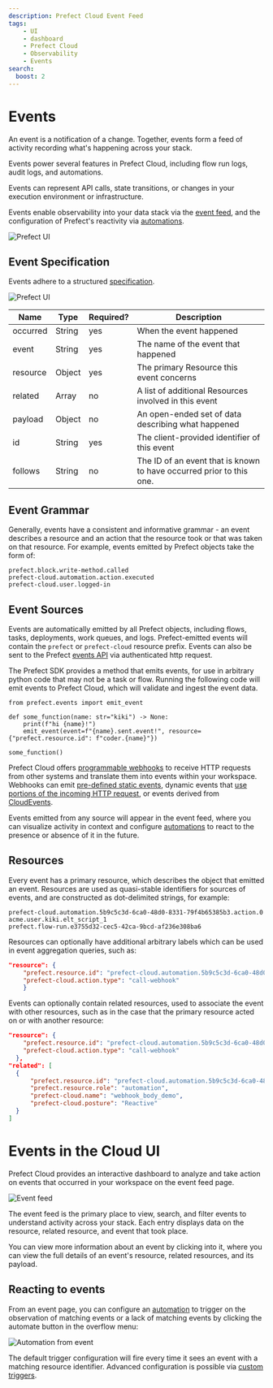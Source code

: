```yaml
---
description: Prefect Cloud Event Feed
tags:
    - UI
    - dashboard
    - Prefect Cloud
    - Observability
    - Events
search:
  boost: 2
---
```


# Events <span class="badge cloud"></span>

An event is a notification of a change. Together, events form a feed of activity recording what's happening across your stack.

Events power several features in Prefect Cloud, including flow run logs, audit logs, and automations.

Events can represent API calls, state transitions, or changes in your execution environment or infrastructure.

Events enable observability into your data stack via the [event feed](/ui/events/#event-feed), and the configuration of Prefect's reactivity via [automations](/ui/automations/).

![Prefect UI](/img/ui/event-feed.png)

## Event Specification

Events adhere to a structured [specification](https://app.prefect.cloud/api/docs#tag/Events).

![Prefect UI](/img/ui/event-spec.png)

| Name     | Type   | Required? | Description                                                          |
| -------- | ------ | --------- | -------------------------------------------------------------------- |
| occurred | String | yes       | When the event happened                                              |
| event    | String | yes       | The name of the event that happened                                  |
| resource | Object | yes       | The primary Resource this event concerns                             |
| related  | Array  | no        | A list of additional Resources involved in this event                |
| payload  | Object | no        | An open-ended set of data describing what happened                   |
| id       | String | yes       | The client-provided identifier of this event                         |
| follows  | String | no        | The ID of an event that is known to have occurred prior to this one. |

## Event Grammar

Generally, events have a consistent and informative grammar - an event describes a resource and an action that the resource took or that was taken on that resource. For example, events emitted by Prefect objects take the form of:

```
prefect.block.write-method.called
prefect-cloud.automation.action.executed
prefect-cloud.user.logged-in
```

## Event Sources

Events are automatically emitted by all Prefect objects, including flows, tasks, deployments, work queues, and logs. Prefect-emitted events will contain the `prefect` or `prefect-cloud` resource prefix. Events can also be sent to the Prefect [events API](https://app.prefect.cloud/api/docs#tag/Events) via authenticated http request.

The Prefect SDK provides a method that emits events, for use in arbitrary python code that may not be a task or flow. Running the following code will emit events to Prefect Cloud, which will validate and ingest the event data.

```python3
from prefect.events import emit_event

def some_function(name: str="kiki") -> None:
    print(f"hi {name}!")
    emit_event(event=f"{name}.sent.event!", resource={"prefect.resource.id": f"coder.{name}"})

some_function()
```

Prefect Cloud offers [programmable webhooks](/guides/webhooks/) to receive HTTP requests from other systems and translate them into events within your workspace.  Webhooks can emit [pre-defined static events](/guides/webhooks/#static-webhook-events), dynamic events that [use portions of the incoming HTTP request](/guides/webhooks/#dynamic-webhook-events), or events derived from [CloudEvents](/guides/webhooks/#accepting-cloudevents).

Events emitted from any source will appear in the event feed, where you can visualize activity in context and configure [automations](/concepts/automations/) to react to the presence or absence of it in the future.

## Resources

Every event has a primary resource, which describes the object that emitted an event. Resources are used as quasi-stable identifiers for sources of events, and are constructed as dot-delimited strings, for example:

```
prefect-cloud.automation.5b9c5c3d-6ca0-48d0-8331-79f4b65385b3.action.0
acme.user.kiki.elt_script_1
prefect.flow-run.e3755d32-cec5-42ca-9bcd-af236e308ba6
```

Resources can optionally have additional arbitrary labels which can be used in event aggregation queries, such as:

```json
"resource": {
    "prefect.resource.id": "prefect-cloud.automation.5b9c5c3d-6ca0-48d0-8331-79f4b65385b3",
    "prefect-cloud.action.type": "call-webhook"
    }
```

Events can optionally contain related resources, used to associate the event with other resources, such as in the case that the primary resource acted on or with another resource:

```json
"resource": {
    "prefect.resource.id": "prefect-cloud.automation.5b9c5c3d-6ca0-48d0-8331-79f4b65385b3.action.0",
    "prefect-cloud.action.type": "call-webhook"
  },
"related": [
  {
      "prefect.resource.id": "prefect-cloud.automation.5b9c5c3d-6ca0-48d0-8331-79f4b65385b3",
      "prefect.resource.role": "automation",
      "prefect-cloud.name": "webhook_body_demo",
      "prefect-cloud.posture": "Reactive"
  }
]
```

# Events in the Cloud UI

Prefect Cloud provides an interactive dashboard to analyze and take action on events that occurred in your workspace on the event feed page.

![Event feed](/img/ui/event-feed.png)

The event feed is the primary place to view, search, and filter events to understand activity across your stack. Each entry displays data on the resource, related resource, and event that took place.

You can view more information about an event by clicking into it, where you can view the full details of an event's resource, related resources, and its payload.

## Reacting to events

From an event page, you can configure an [automation](/concepts/automations) to trigger on the observation of matching events or a lack of matching events by clicking the automate button in the overflow menu:

![Automation from event](/img/ui/automation-from-event.png)

The default trigger configuration will fire every time it sees an event with a matching resource identifier. Advanced configuration is possible via [custom triggers](/cloud/automations/).
